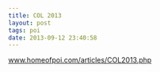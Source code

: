 ```yaml
---
title: COL 2013
layout: post
tags: poi
date: 2013-09-12 23:40:58
---
```

<a target="_blank" href="https://www.homeofpoi.com/articles/COL2013.php">www.homeofpoi.com/articles/COL2013.php</a>
